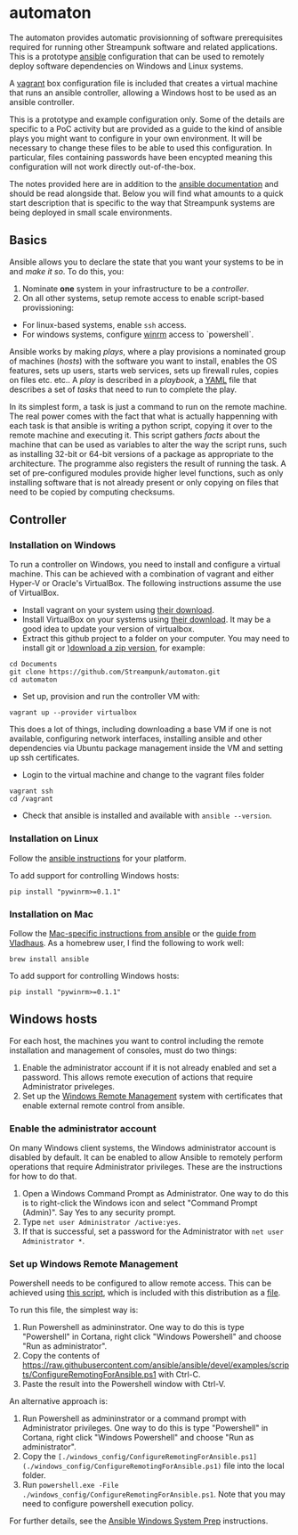 # automaton

The automaton provides automatic provisionning of software prerequisites required for running other Streampunk software and related applications. This is a prototype [ansible](https://www.ansible.com/) configuration that can be used to remotely deploy software dependencies on Windows and Linux systems. 

A [vagrant](https://www.vagrantup.com/) box configuration file is included that creates a virtual machine that runs an ansible controller, allowing a Windows host to be used as an ansible controller.

This is a prototype and example configuration only. Some of the details are specific to a PoC activity but are provided as a guide to the kind of ansible plays you might want to configure in your own environment. It will be necessary to change these files to be able to used this configuration. In particular, files containing passwords have been encypted meaning this configuration will not work directly out-of-the-box.

The notes provided here are in addition to the [ansible documentation](http://docs.ansible.com/ansible/index.html) and should be read alongside that. Below you will find what amounts to a quick start description that is specific to the way that Streampunk systems are being deployed in small scale environments.

## Basics

Ansible allows you to declare the state that you want your systems to be in and _make it so_. To do this, you:

1. Nominate __one__ system in your infrastructure to be a _controller_.
2. On all other systems, setup remote access to enable script-based provissioning:
  * For linux-based systems, enable `ssh` access.
  * For windows systems, configure [winrm](https://msdn.microsoft.com/en-us/library/aa384426(v=vs.85).aspx) access to `powershell`.
  
Ansible works by making _plays_, where a play provisions a nominated group of machines (_hosts_) with the software you want to install, enables the OS features, sets up users, starts web services, sets up firewall rules, copies on files etc. etc.. A _play_ is described in a _playbook_, a [YAML](https://en.wikipedia.org/wiki/YAML) file that describes a set of _tasks_ that need to run to complete the play. 

In its simplest form, a task is just a command to run on the remote machine. The real power comes with the fact that what is actually happenning with each task is that ansible is writing a python script, copying it over to the remote machine and executing it. This script gathers _facts_ about the machine that can be used as variables to alter the way the script runs, such as installing 32-bit or 64-bit versions of a package as appropriate to the architecture. The programme also registers the result of running the task. A set of pre-configured modules provide higher level functions, such as only installing software that is not already present or only copying on files that need to be copied by computing checksums.
  
## Controller

### Installation on Windows

To run a controller on Windows, you need to install and configure a virtual machine. This can be achieved with a combination of vagrant and either Hyper-V or Oracle's VirtualBox. The following instructions assume the use of VirtualBox.

* Install vagrant on your system using [their download](https://www.vagrantup.com/downloads.html).
* Install VirtualBox on your systems using [their download](https://www.virtualbox.org/wiki/Downloads). It may be a good idea to update your version of virtualbox.
* Extract this github project to a folder on your computer. You may need to install git or )[download a zip version](https://github.com/Streampunk/automaton/archive/master.zip), for example:
```
cd Documents
git clone https://github.com/Streampunk/automaton.git
cd automaton
```

* Set up, provision and run the controller VM with:
```
vagrant up --provider virtualbox
```
  This does a lot of things, including downloading a base VM if one is not available, configuring network interfaces, installing ansible 
  and other dependencies via Ubuntu package management inside the VM and setting up ssh certificates.
  
* Login to the virtual machine and change to the vagrant files folder
```
vagrant ssh
cd /vagrant
```

* Check that ansible is installed and available with ```ansible --version```.

### Installation on Linux

Follow the [ansible instructions](http://docs.ansible.com/ansible/intro_installation.html) for your platform. 

To add support for controlling Windows hosts:

```
pip install "pywinrm>=0.1.1"
```

### Installation on Mac

Follow the [Mac-specific instructions from ansible](http://docs.ansible.com/ansible/intro_installation.html#latest-releases-on-mac-osx) or the [guide from Vladhaus](https://valdhaus.co/writings/ansible-mac-osx/). As a homebrew user, I find the following to work well:

```
brew install ansible
```

To add support for controlling Windows hosts:

```
pip install "pywinrm>=0.1.1"
```

## Windows hosts

For each host, the machines you want to control including the remote installation and management of consoles, must do two things:

1. Enable the administrator account if it is not already enabled and set a password. This allows remote execution of actions that require Administrator priveleges.
2. Set up the [Windows Remote Management](https://msdn.microsoft.com/en-us/library/aa384291(v=vs.85).aspx) system with certificates that enable external remote control from ansible.

### Enable the administrator account

On many Windows client systems, the Windows administrator account is disabled by default. It can be enabled to allow Ansible to remotely perform operations that require Administrator privileges. These are the instructions for how to do that.

1. Open a Windows Command Prompt as Administrator. One way to do this is to right-click the Windows icon and select "Command Prompt (Admin)". Say Yes to any security prompt.
2. Type `net user Administrator /active:yes`.
3. If that is successful, set a password for the Administrator with `net user Administrator *`.

### Set up Windows Remote Management

Powershell needs to be configured to allow remote access. This can be achieved using [this script](https://github.com/ansible/ansible/blob/devel/examples/scripts/ConfigureRemotingForAnsible.ps1), which is included with this distribution as a [file](./windows_config/ConfigureRemotingForAnsible.ps1). 

To run this file, the simplest way is:

1. Run Powershell as admininstrator. One way to do this is type "Powershell" in Cortana, right click "Windows Powershell" and choose "Run as administrator". 
2. Copy the contents of https://raw.githubusercontent.com/ansible/ansible/devel/examples/scripts/ConfigureRemotingForAnsible.ps1 with Ctrl-C.
3. Paste the result into the Powershell window with Ctrl-V.

An alternative approach is:

1. Run Powershell as admininstrator or a command prompt with Administrator privileges. One way to do this is type "Powershell" in Cortana, right click "Windows Powershell" and choose "Run as administrator". 
2. Copy the `[./windows_config/ConfigureRemotingForAnsible.ps1](./windows_config/ConfigureRemotingForAnsible.ps1)` file into the local folder.
3. Run `powershell.exe -File ./windows_config/ConfigureRemotingForAnsible.ps1`. Note that you may need to configure powershell execution policy. 

For further details, see the [Ansible Windows System Prep](http://docs.ansible.com/ansible/intro_windows.html#windows-system-prep) instructions.




